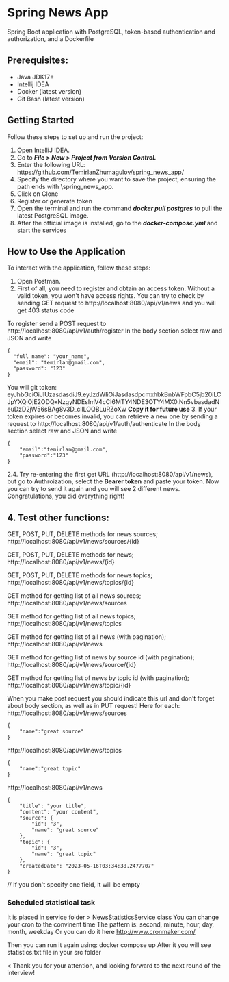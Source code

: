 # Spring News App
Spring Boot application with PostgreSQL, token-based authentication and authorization, and a Dockerfile

## Prerequisites:
* Java JDK17+
* Intellij IDEA
* Docker (latest version)
* Git Bash (latest version)

## Getting Started
Follow these steps to set up and run the project:

1. Open IntelliJ IDEA.
2. Go to ***File > New > Project from Version Control.***
3. Enter the following URL: https://github.com/TemirlanZhumagulov/spring_news_app/
4. Specify the directory where you want to save the project, ensuring the path ends with \spring_news_app.
5. Click on Clone
6. Register or generate token
7. Open the terminal and run the command ***docker pull postgres*** to pull the latest PostgreSQL image.
8. After the official image is installed, go to the ***docker-compose.yml*** and start the services 

## How to Use the Application
To interact with the application, follow these steps:

1. Open Postman.
2. First of all, you need to register and obtain an access token. Without a valid token, you won't have access rights. You can try to check by sending GET request to http://localhost:8080/api/v1/news and you will get 403 status code

To register send a POST request to http://localhost:8080/api/v1/auth/register
In the body section select raw and JSON and write
```
{
  "full name": "your_name",
  "email": "temirlan@gmail.com",
  "password": "123"
}
```
You will git token: eyJhbGciOiJIUzasdasdiJ9.eyJzdWIiOiJasdasdpcmxhbkBnbWFpbC5jb20iLCJpYXQiOjE2ODQxNzgyNDEsImV4cCI6MTY4NDE3OTY4MX0.Nn5vbasdadNeuDzD2jW56sBAg8v3D_cllLOQBLuRZoXw
**Copy it for future use**
3. If your token expires or becomes invalid, you can retrieve a new one by sending a request to http://localhost:8080/api/v1/auth/authenticate
In the body section select raw and JSON and write
```
{
    "email":"temirlan@gmail.com",
    "password":"123"
}
```
2.4. Try re-entering the first get URL (http://localhost:8080/api/v1/news), but go to Authroization, select the **Bearer token** and paste your token.
Now you can try to send it again and you will see 2 different news. Congratulations, you did everything right!

## 4. Test other functions:
GET, POST, PUT, DELETE methods for news sources; http://localhost:8080/api/v1/news/sources/{id} 

GET, POST, PUT, DELETE methods for news; http://localhost:8080/api/v1/news/{id}

GET, POST, PUT, DELETE methods for news topics; http://localhost:8080/api/v1/news/topics/{id}

GET method for getting list of all news sources; http://localhost:8080/api/v1/news/sources

GET method for getting list of all news topics; http://localhost:8080/api/v1/news/topics

GET method for getting list of all news (with pagination); http://localhost:8080/api/v1/news

GET method for getting list of news by source id (with pagination); http://localhost:8080/api/v1/news/source/{id}

GET method for getting list of news by topic id (with pagination); http://localhost:8080/api/v1/news/topic/{id}

When you make post request you should indicate this url and don't forget about body section, as well as in PUT request! Here for each:
http://localhost:8080/api/v1/news/sources
```
{
    "name":"great source"
}
```
http://localhost:8080/api/v1/news/topics
```
{
    "name":"great topic"
}
```
http://localhost:8080/api/v1/news
```
{
    "title": "your title",
    "content": "your content",
    "source": {
        "id": "3",
        "name": "great source"
    },
    "topic": {
        "id": "3",
        "name": "great topic"
    },
    "createdDate": "2023-05-16T03:34:38.2477707"
}
```
// If you don't specify one field, it will be empty
### Scheduled statistical task
It is placed in service folder > NewsStatisticsService class
You can change your cron to the convinent time 
The pattern is:
second, minute, hour, day, month, weekday
Or you can do it here
http://www.cronmaker.com/

Then you can run it again using: docker compose up
After it you will see statistics.txt file in your src folder

< Thank you for your attention, and looking forward to the next round of the interview!
